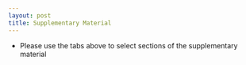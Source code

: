 ```yaml
---
layout: post
title: Supplementary Material
---
```


- Please use the tabs above to select sections of the supplementary material
